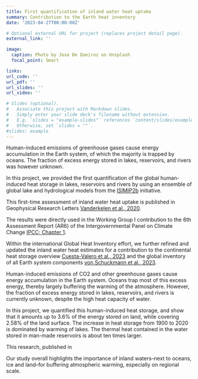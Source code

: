 ```yaml
---
title: First quantification of inland water heat uptake
summary: Contribution to the Earth heat inventory
date: '2023-04-27T00:00:00Z'

# Optional external URL for project (replaces project detail page).
external_link: ''

image:
  caption: Photo by Jose De Queiroz on Unsplash
  focal_point: Smart

links:
url_code: ''
url_pdf: ''
url_slides: ''
url_video: ''

# Slides (optional).
#   Associate this project with Markdown slides.
#   Simply enter your slide deck's filename without extension.
#   E.g. `slides = "example-slides"` references `content/slides/example-slides.md`.
#   Otherwise, set `slides = ""`.
#slides: example
---
```


Human-induced emissions of greenhouse gases cause energy accumulation in the Earth system, of which the majority is trapped by oceans. The fraction of excess energy stored in lakes, reservoirs, and rivers was however unknown. 

In this project, we provided the first quantification of the global human-induced heat storage in lakes, reservoirs and rivers by using an ensemble of global lake and hydrological models from the [ISIMIP2b](https://www.isimip.org/) initiative. 

This first-time assessment of inland water heat uptake is published in Geophysical Research Letters [Vanderkelen et al.,  2020](https://agupubs.onlinelibrary.wiley.com/doi/10.1029/2020GL087867).

The results were directly used in the Working Group I contribution to the 6th Assessment Report (AR6) of the Intergovernmental Panel on Climate Change [IPCC; Chapter 1](https://www.ipcc.ch/report/ar6/wg1/).
 
Within the international Global Heat Inventory effort, we further refined and updated the inland water heat estimates for a contribution to the continental heat storage overview [Cuesta-Valero et al., 2023](https://esd.copernicus.org/articles/14/609/2023/) and the global inventory of all Earth system components [von Schuckmann et al., 2023](https://essd.copernicus.org/articles/15/1675/2023/).


Human-induced emissions of CO2 and other greenhouse gases cause energy accumulation in the Earth system. Oceans trap most of this excess energy, thereby largely buffering the warming of the atmosphere. However, the fraction of excess energy stored in lakes, reservoirs, and rivers is currently unknown, despite the high heat capacity of water.

In this project, we quantified this human-induced heat storage, and show that it amounts up to 3.6% of the energy stored on land, while covering 2.58% of the land surface. The increase in heat storage from 1900 to 2020 is dominated by warming of lakes. The thermal heat contained in the water stored in man-made reservoirs is about ten times larger. 

This research, published in

Our study overall highlights the importance of inland waters–next to oceans, ice and land–for buffering atmospheric warming, especially on regional scale.